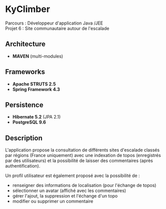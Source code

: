 # KyClimber

Parcours : Développeur d'application Java /JEE  
Projet 6 : Site communautaire autour de l'escalade  

## Architecture

- **MAVEN** (multi-modules)

## Frameworks

- **Apache STRUTS 2.5**
- **Spring Framework 4.3**

## Persistence

- **Hibernate 5.2** (JPA 2.1)
- **PostgreSQL 9.6**

## Description

L'application propose la consultation de différents sites d'escalade classés par régions (France uniquement) avec une indexation de topos (enregistrés par des utilisateurs) et la possibilité de laisser des commentaires (après authentification).

Un profil utilisateur est également proposé avec la possibilité de :
- renseigner des informations de localisation (pour l'échange de topos)
- sélectionner un avatar (affiché avec les commentaires)
- gérer l'ajout, la suppression et l'échange d'un topo
- modifier ou supprimer un commentaire
